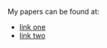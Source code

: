 
My papers can be found at:
- [link one](https://people.cs.vt.edu/papers)
- [link two](https://tchlux.info)
